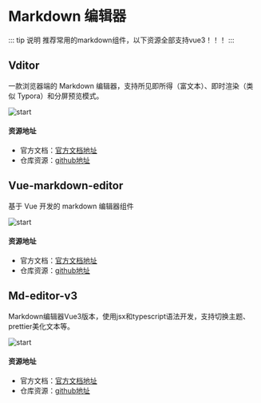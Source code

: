 # Markdown 编辑器
::: tip 说明 
推荐常用的markdown组件，以下资源全部支持vue3！！！
:::


## Vditor
一款浏览器端的 Markdown 编辑器，支持所见即所得（富文本）、即时渲染（类似 Typora）和分屏预览模式。


![start](https://img.shields.io/github/stars/Vanessa219/vditor?style=social)
#### 资源地址
- 官方文档：[官方文档地址](https://b3log.org/vditor/)
- 仓库资源：[github地址](https://github.com/Vanessa219/vditor)

## Vue-markdown-editor
基于 Vue 开发的 markdown 编辑器组件


![start](https://img.shields.io/github/stars/code-farmer-i/vue-markdown-editor?style=social)
#### 资源地址
- 官方文档：[官方文档地址](https://code-farmer-i.github.io/vue-markdown-editor/zh/)
- 仓库资源：[github地址](https://github.com/code-farmer-i/vue-markdown-editor)

## Md-editor-v3
Markdown编辑器Vue3版本，使用jsx和typescript语法开发，支持切换主题、prettier美化文本等。

![start](https://img.shields.io/github/stars/imzbf/md-editor-v3?style=social)
#### 资源地址
- 官方文档：[官方文档地址](https://imzbf.github.io/md-editor-v3/index)
- 仓库资源：[github地址](https://github.com/imzbf/md-editor-v3)